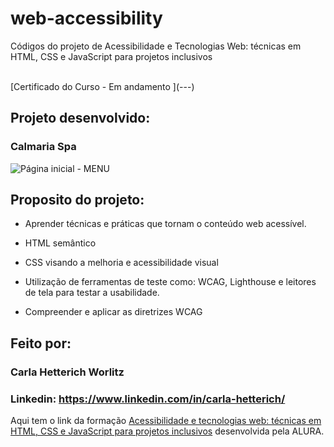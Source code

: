 # web-accessibility
Códigos do projeto de Acessibilidade e Tecnologias Web: técnicas em HTML, CSS e JavaScript para projetos inclusivos

<br>
[Certificado do Curso - Em andamento ](---)
<br>

<h2> Projeto desenvolvido: </h2>

<h3>Calmaria Spa</h3>

![Página inicial - MENU](https://github.com/cahetterich/ALURA_HTML-CSS/assets/148469247/dd8b5d84-a372-4230-8ce0-c46ec640273e)

## Proposito do projeto:

* Aprender técnicas e práticas que tornam o conteúdo web acessível.

* HTML semântico

* CSS visando a melhoria e acessibilidade visual

* Utilização de ferramentas de teste como:  WCAG, Lighthouse e leitores de tela para testar a usabilidade.

* Compreender e aplicar as diretrizes WCAG

## Feito por:

### Carla Hetterich Worlitz

### Linkedin: https://www.linkedin.com/in/carla-hetterich/

Aqui tem o link da formação [Acessibilidade e tecnologias web: técnicas em HTML, CSS e JavaScript para projetos inclusivos](https://cursos.alura.com.br/formacao-acessibilidade-tecnologias-web-html-css-javascript-projetos-inclusivos) desenvolvida pela ALURA.
